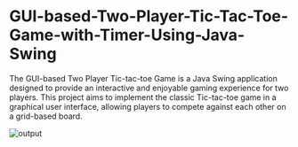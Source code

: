 # GUI-based-Two-Player-Tic-Tac-Toe-Game-with-Timer-Using-Java-Swing

The GUI-based Two Player Tic-tac-toe Game is a Java Swing application designed to provide an interactive and enjoyable gaming
experience for two players. This project aims to implement the classic Tic-tac-toe game in a graphical user interface, allowing
players to compete against each other on a grid-based board.

![output](https://github.com/venkatesh12102k2/TicTacToeUsingSwing/assets/124376174/4177821c-2c0b-47c8-81ea-3b23e7a04069)
